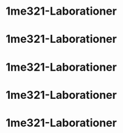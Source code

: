 # 1me321-Laborationer
# 1me321-Laborationer
# 1me321-Laborationer
# 1me321-Laborationer
# 1me321-Laborationer
